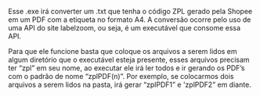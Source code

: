 Esse .exe irá converter um .txt que tenha o código ZPL gerado pela Shopee em um PDF com a etiqueta no formato A4. A conversão ocorre pelo uso de uma API do site labelzoom, ou seja, é um executável que consome essa API.

Para que ele funcione basta que coloque os arquivos a serem lidos em algum diretório que o executável esteja presente, esses arquivos precisam ter “zpl” em seu nome, ao executar ele irá ler todos e ir gerando os PDF’s com o padrão de nome “zplPDF(n)”. Por exemplo, se colocarmos dois arquivos a serem lidos na pasta, irá gerar “zplPDF1” e 'zplPDF2” em diante.
